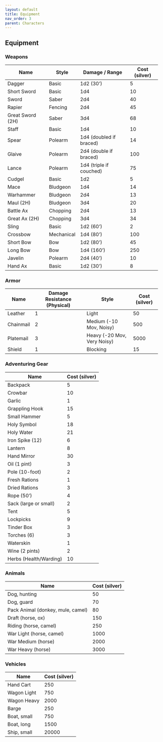 ```yaml
---
layout: default
title: Equipment
nav_order: 3
parent: Characters
---
```


## Equipment

### Weapons

| Name             | Style      | Damage / Range          | Cost (silver)   |
| ---------------- | ---------- | ----------------------- | --------------- |
| Dagger           | Basic      | 1d2 (30’)               | 5               |
| Short Sword      | Basic      | 1d4                     | 10              |
| Sword            | Saber      | 2d4                     | 40              |
| Rapier           | Fencing    | 2d4                     | 45              |
| Great Sword (2H) | Saber      | 3d4                     | 68              |
| Staff            | Basic      | 1d4                     | 10              |
| Spear            | Polearm    | 1d4 (doubled if braced) | 14              |
| Glaive           | Polearm    | 2d4 (double if braced)  | 100             |
| Lance            | Polearm    | 1d4 (triple if couched) | 75              |
| Cudgel           | Basic      | 1d2                     | 5               |
| Mace             | Bludgeon   | 1d4                     | 14              |
| Warhammer        | Bludgeon   | 2d4                     | 13              |
| Maul (2H)        | Bludgeon   | 3d4                     | 20              |
| Battle Ax        | Chopping   | 2d4                     | 13              |
| Great Ax (2H)    | Chopping   | 3d4                     | 34              |
| Sling            | Basic      | 1d2 (60’)               | 2               |
| Crossbow         | Mechanical | 1d4 (80’)               | 100             |
| Short Bow        | Bow        | 1d2 (80’)               | 45              |
| Long Bow         | Bow        | 1d4 (160’)              | 250             |
| Javelin          | Polearm    | 2d4 (40’)               | 10              |
| Hand Ax          | Basic      | 1d2 (30’)               | 8               |

### Armor

| Name      | Damage Resistance (Physical) | Style                       | Cost (silver) |
| --------- | ---------------------------- | --------------------------- | ------------- |
| Leather   | 1                            | Light                       | 50            |
| Chainmail | 2                            | Medium (-10 Mov, Noisy)     | 500           |
| Platemail | 3                            | Heavy (-20 Mov, Very Noisy) | 5000          |
| Shield    | 1                            | Blocking                    | 15            |

### Adventuring Gear

| Name                   | Cost (silver) |
| ---------------------- | ------------- |
| Backpack               | 5             |
| Crowbar                | 10            |
| Garlic                 | 1             |
| Grappling Hook         | 15            |
| Small Hammer           | 5             |
| Holy Symbol            | 18            |
| Holy Water             | 21            |
| Iron Spike (12)        | 6             |
| Lantern                | 8             |
| Hand Mirror            | 30            |
| Oil (1 pint)           | 3             |
| Pole (10-foot)         | 2             |
| Fresh Rations          | 1             |
| Dried Rations          | 3             |
| Rope (50’)             | 4             |
| Sack (large or small)  | 2             |
| Tent                   | 5             |
| Lockpicks              | 9             |
| Tinder Box             | 3             |
| Torches (6)            | 3             |
| Waterskin              | 1             |
| Wine (2 pints)         | 2             |
| Herbs (Health/Warding) | 10            |

### Animals

| Name                                | Cost (silver) |
| ----------------------------------- | ------------- |
| Dog, hunting                        | 50            |
| Dog, guard                          | 70            |
| Pack Animal (donkey, mule, camel)   | 80            |
| Draft (horse, ox)                   | 150           |
| Riding (horse, camel)               | 250           |
| War Light (horse, camel)            | 1000          |
| War Medium (horse)                  | 2000          |
| War Heavy (horse)                   | 3000          |

### Vehicles

| Name                                | Cost (silver) |
| ----------------------------------- | ------------- |
| Hand Cart                           | 250           |
| Wagon Light                         | 750           |
| Wagon Heavy                         | 2000          |
| Barge                               | 250           |
| Boat, small                         | 750           |
| Boat, long                          | 1500          |
| Ship, small                         | 20000         |